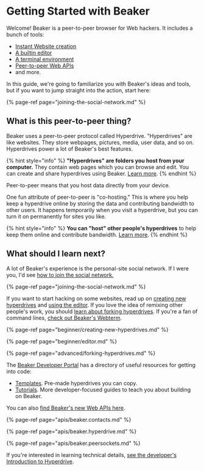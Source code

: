 # Getting Started with Beaker

Welcome! Beaker is a peer-to-peer browser for Web hackers. It includes a bunch of tools:

* [Instant Website creation](beginner/creating-new-hyperdrives.md)
* [A builtin editor](beginner/editor.md)
* [A terminal environment](advanced/webterm.md)
* [Peer-to-peer Web APIs](./#apis)
* and more.

In this guide, we're going to familiarize you with Beaker's ideas and tools, but if you want to jump straight into the action, start here:

{% page-ref page="joining-the-social-network.md" %}

## What is this peer-to-peer thing?

Beaker uses a peer-to-peer protocol called Hyperdrive. "Hyperdrives" are like websites. They store webpages, pictures, media, user data, and so on. Hyperdrives power a lot of Beaker's best features.

{% hint style="info" %}
**"Hyperdrives" are folders you host from your computer.** They contain web pages which you can browse and edit. You can create and share hyperdrives using Beaker. [Learn more](beginner/creating-new-hyperdrives.md).
{% endhint %}

Peer-to-peer means that you host data directly from your device.

One fun attribute of peer-to-peer is "co-hosting." This is where you help keep a hyperdrive online by storing the data and contributing bandwidth to other users. It happens temporarily when you visit a hyperdrive, but you can turn it on permanently for sites you like.

{% hint style="info" %}
**You can "host" other people's hyperdrives** to help keep them online and contribute bandwidth. [Learn more](beginner/hosting-hyperdrives.md).
{% endhint %}

## What should I learn next?

A lot of Beaker's experience is the personal-site social network. If I were you, I'd see [how to join the social network.](joining-the-social-network.md)

{% page-ref page="joining-the-social-network.md" %}

If you want to start hacking on some websites, read up on [creating new hyperdrives](beginner/creating-new-hyperdrives.md) and [using the editor](beginner/editor.md). If you love the idea of remixing other people's work, you should [learn about forking hyperdrives](advanced/forking-hyperdrives.md). If you're a fan of command lines, [check out Beaker's Webterm](advanced/webterm.md).

{% page-ref page="beginner/creating-new-hyperdrives.md" %}

{% page-ref page="beginner/editor.md" %}

{% page-ref page="advanced/forking-hyperdrives.md" %}

The [Beaker Developer Portal](https://beaker.dev) has a directory of useful resources for getting into code:

* [Templates](https://beaker.dev/#templates). Pre-made hyperdrives you can copy.
* [Tutorials](https://beaker.dev/#docs). More developer-focused guides to teach you about building on Beaker.

You can also [find Beaker's new Web APIs here](./#apis).

{% page-ref page="apis/beaker.contacts.md" %}

{% page-ref page="apis/beaker.hyperdrive.md" %}

{% page-ref page="apis/beaker.peersockets.md" %}

If you're interested in learning technical details, [see the developer's Introduction to Hyperdrive](developers/introduction-to-hyperdrive.md).

